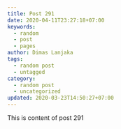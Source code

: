 ```yaml
---
title: Post 291
date: 2020-04-11T23:27:18+07:00
keywords:
  - random
  - post
  - pages
author: Dimas Lanjaka
tags:
  - random post
  - untagged
category:
  - random post
  - uncategorized
updated: 2020-03-23T14:50:27+07:00
---
```

This is content of post 291